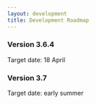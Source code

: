 ```yaml
---
layout: development
title: Development Roadmap
---
```


### Version 3.6.4

Target date: 18 April

### Version 3.7

Target date: early summer
